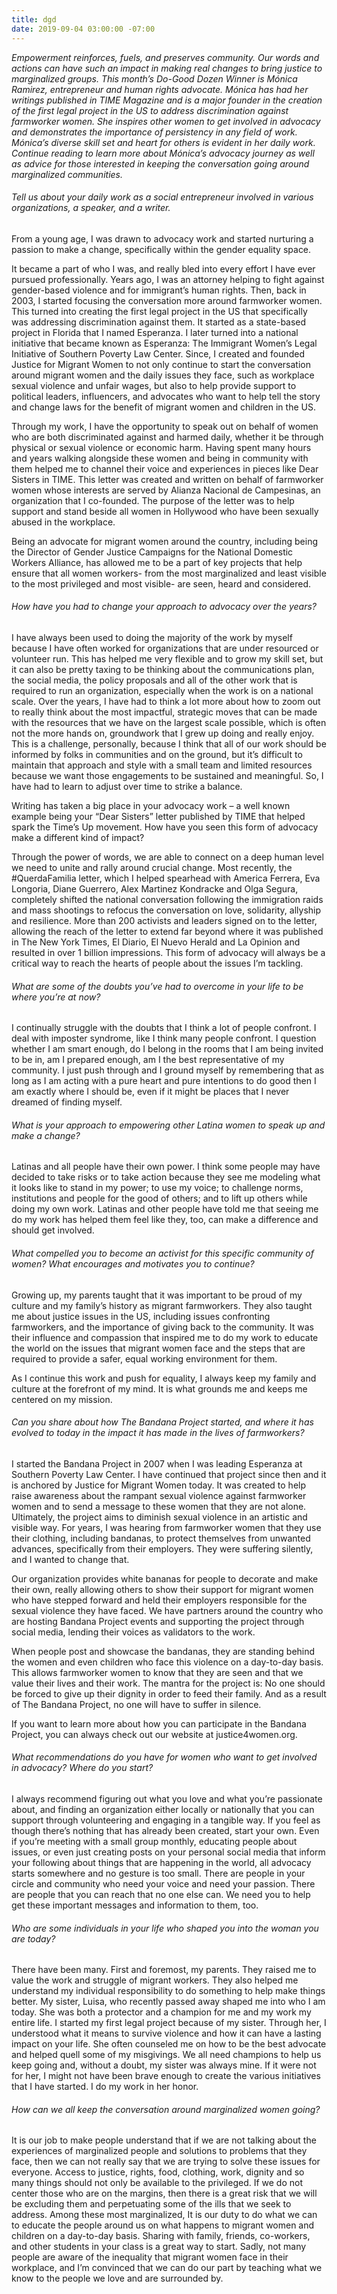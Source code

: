 ```yaml
---
title: dgd
date: 2019-09-04 03:00:00 -07:00
---
```


_Empowerment reinforces, fuels, and preserves community. Our words and actions can have such an impact in making real changes to bring justice to marginalized groups. This month’s Do-Good Dozen Winner is Mónica Ramirez, entrepreneur and human rights advocate. Mónica has had her writings published in TIME Magazine and is a major founder in the creation of the first legal project in the US to address discrimination against farmworker women. She inspires other women to get involved in advocacy and demonstrates the importance of persistency in any field of work. Mónica’s diverse skill set and heart for others is evident in her daily work. Continue reading to learn more about Mónica’s advocacy journey as well as advice for those interested in keeping the conversation going around marginalized communities._

###### Tell us about your daily work as a social entrepreneur involved in various organizations, a speaker, and a writer.

From a young age, I was drawn to advocacy work and started nurturing a passion to make a change, specifically within the gender equality space. 

It became a part of who I was, and really bled into every effort I have ever pursued professionally. Years ago, I was an attorney helping to fight against gender-based violence and for immigrant’s human rights. Then, back in 2003, I started focusing the conversation more around farmworker women. This turned into creating the first legal project in the US that specifically was addressing discrimination against them. It started as a state-based project in Florida that I named Esperanza. I later turned into a national initiative that became known as Esperanza: The Immigrant Women’s Legal Initiative of Southern Poverty Law Center.  Since, I created and founded Justice for Migrant Women to not only continue to start the conversation around migrant women and the daily issues they face, such as workplace sexual violence 
and unfair wages, but also to help provide support to political leaders, influencers, and advocates who want to help tell the story and change laws for the benefit of migrant women and children in the US. 

Through my work, I have the opportunity to speak out on behalf of women who are both discriminated against and harmed daily, whether it be through physical or sexual violence or economic harm. Having spent many hours and years walking alongside these women and being in community with them helped me to channel their voice and experiences in pieces like Dear Sisters in TIME. This letter was created and written on behalf of farmworker women whose interests are served by Alianza Nacional de Campesinas, an organization that I co-founded. The purpose of the letter was to help support and stand beside all women in Hollywood who have been sexually abused in the workplace.

Being an advocate for migrant women around the country, including being the Director of Gender Justice Campaigns for the National Domestic Workers Alliance, has allowed me to be a part of key projects that help ensure that all women workers- from the most marginalized and least visible to the most privileged and most visible- are seen, heard and considered.
 
###### How have you had to change your approach to advocacy over the years?

I have always been used to doing the majority of the work by myself because I have often worked for organizations that are under resourced or volunteer run. This has helped me very flexible and to grow my skill set, but it can also be pretty taxing to be thinking about the communications plan, the social media, the policy proposals and all of the other work that is required to run an organization, especially when the work is on a national scale.  Over the years, I have had to think a lot more about how to zoom out to really think about the most impactful, strategic moves that can be made with the resources that we have on the largest scale possible, which is often not the more hands on, groundwork that I grew up doing and really enjoy. This is a challenge, personally, because I think that all of our work should be informed by folks in communities and on the ground, but it’s difficult to maintain that approach and style with a small team and limited resources because we want those engagements to be sustained and meaningful. So, I have had to learn to adjust over time to strike a balance.

Writing has taken a big place in your advocacy work – a well known example being your “Dear Sisters” letter published by TIME that helped spark the Time’s Up movement. How have you seen this form of advocacy make a different kind of impact?

Through the power of words, we are able to connect on a deep human level we need to unite and rally around crucial change.  Most recently, the #QuerdaFamilia letter, which I helped spearhead with America Ferrera, Eva Longoria, Diane Guerrero, Alex Martinez Kondracke and Olga Segura, completely shifted the national conversation following the immigration raids and mass shootings to refocus the conversation on love, solidarity, allyship and resilience. More than 200 activists and leaders signed on to the letter, allowing the reach of the letter to extend far beyond where it was published in The New York Times, El Diario, El Nuevo Herald and La Opinion and resulted in over 1 billion impressions.  This form of advocacy will always be a critical way to reach the hearts of people about the issues I’m tackling.  

###### What are some of the doubts you’ve had to overcome in your life to be where you’re at now?

I continually struggle with the doubts that I think a lot of people confront. I deal with imposter syndrome, like I think many people confront. I question whether I am smart enough, do I belong in the rooms that I am being invited to be in, am I prepared enough, am I the best representative of my community. I just push through and I ground myself by remembering that as long as I am acting with a pure heart and pure intentions to do good then I am exactly where I should be, even if it might be places that I never dreamed of finding myself.

###### What is your approach to empowering other Latina women to speak up and make a change?

Latinas and all people have their own power. I think some people may have decided to take risks or to take action because they see me modeling what it looks like to stand in my power; to use my voice; to challenge norms, institutions and people for the good of others; and to lift up others while doing my own work. Latinas and other people have told me that seeing me do my work has helped them feel like they, too, can make a difference and should get involved.

###### What compelled you to become an activist for this specific community of women? What encourages and motivates you to continue?

Growing up, my parents taught that it was important to be proud of my culture and my family’s history as migrant farmworkers. They also taught me about justice issues in the US, including issues confronting farmworkers, and the importance of giving back to the community. It was their influence and compassion that inspired me to do my work to educate the world on the issues that migrant women face and the steps that are required to provide a safer, equal working environment for them. 

As I continue this work and push for equality, I always keep my family and culture at the forefront of my mind. It is what grounds me and keeps me centered on my mission.

###### Can you share about how The Bandana Project started, and where it has evolved to today in the impact it has made in the lives of farmworkers? 

I started the Bandana Project in 2007 when I was leading Esperanza at Southern Poverty Law Center. I have continued that project since then and it is anchored by Justice for Migrant Women today. It was created to help raise awareness about the rampant sexual violence against farmworker women and to send a message to these women that they are not alone. Ultimately, the project aims to diminish sexual violence in an artistic and visible way. For years, I was hearing from farmworker women that they use their clothing, including bandanas, to protect themselves from unwanted advances, specifically from their employers. They were suffering silently, and I wanted to change that. 

Our organization provides white bananas for people to decorate and make their own, really allowing others to show their support for migrant women who have stepped forward and held their employers responsible for the sexual violence they have faced. We have partners around the country who are hosting Bandana Project events and supporting the project through social media, lending their voices as validators to the work.

When people post and showcase the bandanas, they are standing behind the women and even children who face this violence on a day-to-day basis. This allows farmworker women to know that they are seen and that we value their lives and their work. The mantra for the project is: No one should be forced to give up their dignity in order to feed their family. And as a result of The Bandana Project, no one will have to suffer in silence. 

If you want to learn more about how you can participate in the Bandana Project, you can always check out our website at justice4women.org. 

###### What recommendations do you have for women who want to get involved in advocacy? Where do you start? 

I always recommend figuring out what you love and what you’re passionate about, and finding an organization either locally or nationally that you can support through volunteering and engaging in a tangible way. If you feel as though there’s nothing that has already been created, start your own. Even if you’re meeting with a small group monthly, educating people about issues, or even just creating posts on your personal social media that inform your following about things that are happening in the world, all advocacy starts somewhere and no gesture is too small. There are people in your circle and community who need your voice and need your passion. There are people that you can reach that no one else can. We need you to help get these important messages and information to them, too. 

###### Who are some individuals in your life who shaped you into the woman you are today? 

There have been many. First and foremost, my parents. They raised me to value the work and struggle of migrant workers. They also helped me understand my individual responsibility to do something to help make things better. My sister, Luisa, who recently passed away shaped me into who I am today. She was both a protector and a champion for me and my work my entire life. I started my first legal project because of my sister. Through her, I understood what it means to survive violence and how it can have a lasting impact on your life. She often counseled me on how to be the best advocate and helped quell some of my misgivings. We all need champions to help us keep going and, without a doubt, my sister was always mine. If it were not for her, I might not have been brave enough to create the various initiatives that I have started. I do my work in her honor.

###### How can we all keep the conversation around marginalized women going?

It is our job to make people understand that if we are not talking about the experiences of marginalized people and solutions to problems that they face, then we can not really say that we are trying to solve these issues for everyone. Access to justice, rights, food, clothing, work, dignity and so many things should not only be available to the privileged. If we do not center those who are on the margins, then there is a great risk that we will be excluding them and perpetuating some of the ills that we seek to address. Among these most marginalized, It is our duty to do what we can to educate the people around us on what happens to migrant women and children on a day-to-day basis. Sharing with family, friends, co-workers, and other students in your class is a great way to start. Sadly, not many people are aware of the inequality that migrant women face in their workplace, and I’m convinced that we can do our part by teaching what we know to the people we love and are surrounded by. 
